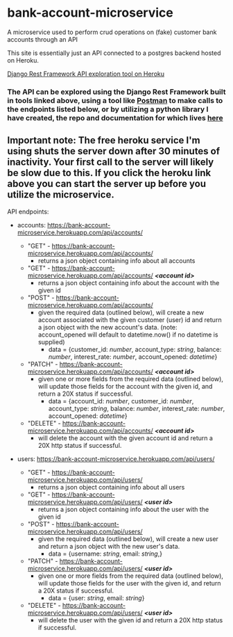 # bank-account-microservice

A microservice used to perform crud operations on (fake) customer bank accounts through an API

This site is essentially just an API connected to a postgres backend hosted on Heroku.

[Django Rest Framework API exploration tool on Heroku](https://bank-account-microservice.herokuapp.com/api/)

### The API can be explored using the Django Rest Framework built in tools linked above, using a tool like [Postman](https://www.getpostman.com/) to make calls to the endpoints listed below, or by utilizing a python library I have created, the repo and documentation for which lives [here](https://github.com/blarmon/bamLib) 

## Important note: The free heroku service I'm using shuts the server down after 30 minutes of inactivity. Your first call to the server will likely be slow due to this. If you click the heroku link above you can start the server up before you utilize the microservice.

API endpoints:

* accounts: https://bank-account-microservice.herokuapp.com/api/accounts/  

  * "GET" - https://bank-account-microservice.herokuapp.com/api/accounts/
    * returns a json object containing info about all accounts
  * "GET" - https://bank-account-microservice.herokuapp.com/api/accounts/ **_\<account id\>_**
    * returns a json object containing info about the account with the given id
  * "POST" - https://bank-account-microservice.herokuapp.com/api/accounts/
    * given the required data (outlined below), will create a new account associated with the given customer (user) id and return a json object with the new account's data. (note: account_opened will default to datetime.now() if no datetime is supplied)
      * data = {customer_id: *number*,
                account_type: *string*,
                balance: *number*, 
                interest_rate: *number*,
                account_opened: *datetime*}
  * "PATCH" - https://bank-account-microservice.herokuapp.com/api/accounts/ **_\<account id\>_**
    * given one or more fields from the required data (outlined below), will update those fields for the account with the given id, and return a 20X status if successful.
      * data = {account_id: *number*,
                customer_id: *number*,
                account_type: *string*,
                balance: *number*, 
                interest_rate: *number*,
                account_opened: *datetime*}
  * "DELETE" - https://bank-account-microservice.herokuapp.com/api/accounts/ **_\<account id\>_**
    * will delete the account with the given account id and return a 20X http status if successful.

* users: https://bank-account-microservice.herokuapp.com/api/users/  

  * "GET" - https://bank-account-microservice.herokuapp.com/api/users/
    * returns a json object containing info about all users
  * "GET" - https://bank-account-microservice.herokuapp.com/api/users/ **_\<user id\>_**
    * returns a json object containing info about the user with the given id
  * "POST" - https://bank-account-microservice.herokuapp.com/api/users/
    * given the required data (outlined below), will create a new user and return a json object with the new user's data.
      * data = {username: *string*,
                email: *string*,}
  * "PATCH" - https://bank-account-microservice.herokuapp.com/api/users/ **_\<user id\>_**
    * given one or more fields from the required data (outlined below), will update those fields for the user with the given id, and return a 20X status if successful.
      * data = {user: *string*,
                email: *string*}
  * "DELETE" - https://bank-account-microservice.herokuapp.com/api/users/ **_\<user id\>_**
    * will delete the user with the given id and return a 20X http status if successful.
